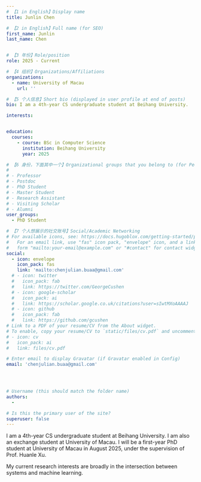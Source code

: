 ```yaml
---
# 【1 in English】Display name 
title: Junlin Chen

# 【2 in English】Full name (for SEO)
first_name: Junlin
last_name: Chen


# 【3 年份】Role/position
role: 2025 - Current

# 【4 组织】Organizations/Affiliations
organizations:
  - name: University of Macau
    url: ''

# 【5 个人信息】Short bio (displayed in user profile at end of posts)
bio: I am a 4th-year CS undergraduate student at Beihang University.

interests:


education:
  courses:
    - course: BSc in Computer Science
      institution: Beihang University
      year: 2025

# 【6 身份，下面其中一个】Organizational groups that you belong to (for People widget)
#  
# - Professor
# - Postdoc
# - PhD Student
# - Master Student
# - Research Assistant
# - Visiting Scholar
# - Alumni
user_groups:
  - PhD Student

# 【7 个人想展示的社交账号】Social/Academic Networking
# For available icons, see: https://docs.hugoblox.com/getting-started/page-builder/#icons
#   For an email link, use "fas" icon pack, "envelope" icon, and a link in the
#   form "mailto:your-email@example.com" or "#contact" for contact widget.
social:
  - icon: envelope
    icon_pack: fas
    link: 'mailto:chenjulian.buaa@gmail.com'
  # - icon: twitter
  #   icon_pack: fab
  #   link: https://twitter.com/GeorgeCushen
  # - icon: google-scholar
  #   icon_pack: ai
  #   link: https://scholar.google.co.uk/citations?user=sIwtMXoAAAAJ
  # - icon: github
  #   icon_pack: fab
  #   link: https://github.com/gcushen
# Link to a PDF of your resume/CV from the About widget.
# To enable, copy your resume/CV to `static/files/cv.pdf` and uncomment the lines below.
# - icon: cv
#   icon_pack: ai
#   link: files/cv.pdf

# Enter email to display Gravatar (if Gravatar enabled in Config)
email: 'chenjulian.buaa@gmail.com'



  
# Username (this should match the folder name)
authors:
  - 

# Is this the primary user of the site?
superuser: false
---
```


I am a 4th-year CS undergraduate student at Beihang University. I am also an exchange student at University of Macau. I will be a first-year PhD student at University of Macau in August 2025, under the supervision of Prof. Huanle Xu.

My current research interests are broadly in the intersection between systems and machine learning.
